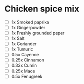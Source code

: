 # Chicken spice mix


- [ ] 1x Smoked paprika
- [ ] 1x Gingerpowder
- [ ] 1x Freshly grounded peper
- [ ] 1x Salt
- [ ] 1x Coriander
- [ ] 1x Tumuric
- [ ] 0.5x Cayenne
- [ ] 0.25x Cinnamon
- [ ] 0.33x Cumin
- [ ] 0.25x Mace
- [ ] 0.5x Fenugreek
